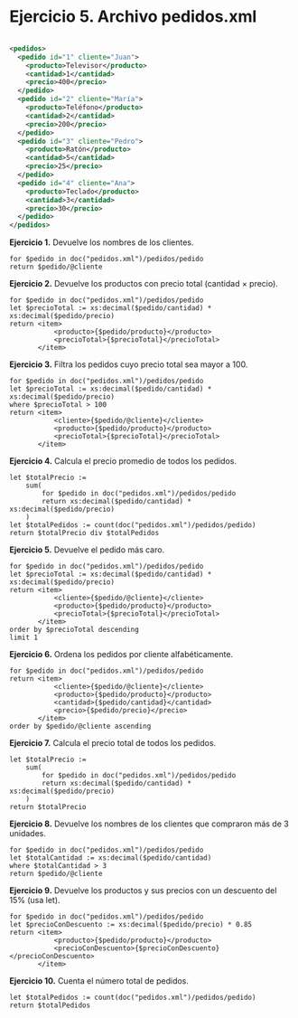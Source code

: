 # Ejercicio 5. Archivo pedidos.xml

```xml

<pedidos>
  <pedido id="1" cliente="Juan">
    <producto>Televisor</producto>
    <cantidad>1</cantidad>
    <precio>400</precio>
  </pedido>
  <pedido id="2" cliente="María">
    <producto>Teléfono</producto>
    <cantidad>2</cantidad>
    <precio>200</precio>
  </pedido>
  <pedido id="3" cliente="Pedro">
    <producto>Ratón</producto>
    <cantidad>5</cantidad>
    <precio>25</precio>
  </pedido>
  <pedido id="4" cliente="Ana">
    <producto>Teclado</producto>
    <cantidad>3</cantidad>
    <precio>30</precio>
  </pedido>
</pedidos>
```

__Ejercicio 1.__ Devuelve los nombres de los clientes.

```XQuery
for $pedido in doc("pedidos.xml")/pedidos/pedido
return $pedido/@cliente
```

__Ejercicio 2.__ Devuelve los productos con precio total (cantidad × precio).

```XQuery
for $pedido in doc("pedidos.xml")/pedidos/pedido
let $precioTotal := xs:decimal($pedido/cantidad) * xs:decimal($pedido/precio)
return <item>
           <producto>{$pedido/producto}</producto>
           <precioTotal>{$precioTotal}</precioTotal>
       </item>
```

__Ejercicio 3.__ Filtra los pedidos cuyo precio total sea mayor a 100.

```XQuery
for $pedido in doc("pedidos.xml")/pedidos/pedido
let $precioTotal := xs:decimal($pedido/cantidad) * xs:decimal($pedido/precio)
where $precioTotal > 100
return <item>
           <cliente>{$pedido/@cliente}</cliente>
           <producto>{$pedido/producto}</producto>
           <precioTotal>{$precioTotal}</precioTotal>
       </item>
```

__Ejercicio 4.__ Calcula el precio promedio de todos los pedidos.

```XQuery
let $totalPrecio := 
    sum(
        for $pedido in doc("pedidos.xml")/pedidos/pedido
        return xs:decimal($pedido/cantidad) * xs:decimal($pedido/precio)
    )
let $totalPedidos := count(doc("pedidos.xml")/pedidos/pedido)
return $totalPrecio div $totalPedidos
```

__Ejercicio 5.__ Devuelve el pedido más caro.

```XQuery
for $pedido in doc("pedidos.xml")/pedidos/pedido
let $precioTotal := xs:decimal($pedido/cantidad) * xs:decimal($pedido/precio)
return <item>
           <cliente>{$pedido/@cliente}</cliente>
           <producto>{$pedido/producto}</producto>
           <precioTotal>{$precioTotal}</precioTotal>
       </item>
order by $precioTotal descending
limit 1
```

__Ejercicio 6.__ Ordena los pedidos por cliente alfabéticamente.

```XQuery
for $pedido in doc("pedidos.xml")/pedidos/pedido
return <item>
           <cliente>{$pedido/@cliente}</cliente>
           <producto>{$pedido/producto}</producto>
           <cantidad>{$pedido/cantidad}</cantidad>
           <precio>{$pedido/precio}</precio>
       </item>
order by $pedido/@cliente ascending
```

__Ejercicio 7.__ Calcula el precio total de todos los pedidos.

```XQuery
let $totalPrecio := 
    sum(
        for $pedido in doc("pedidos.xml")/pedidos/pedido
        return xs:decimal($pedido/cantidad) * xs:decimal($pedido/precio)
    )
return $totalPrecio
```

__Ejercicio 8.__ Devuelve los nombres de los clientes que compraron más de 3 unidades.

```XQuery
for $pedido in doc("pedidos.xml")/pedidos/pedido
let $totalCantidad := xs:decimal($pedido/cantidad)
where $totalCantidad > 3
return $pedido/@cliente
```

__Ejercicio 9.__ Devuelve los productos y sus precios con un descuento del 15% (usa let).

```XQuery
for $pedido in doc("pedidos.xml")/pedidos/pedido
let $precioConDescuento := xs:decimal($pedido/precio) * 0.85
return <item>
           <producto>{$pedido/producto}</producto>
           <precioConDescuento>{$precioConDescuento}</precioConDescuento>
       </item>
```

__Ejercicio 10.__ Cuenta el número total de pedidos.

```XQuery
let $totalPedidos := count(doc("pedidos.xml")/pedidos/pedido)
return $totalPedidos
```
